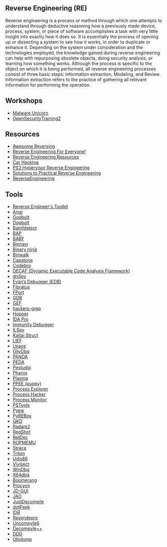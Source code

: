 Reverse Engineering (RE)
------------------------
Reverse engineering is a process or method through which one attempts to understand through deductive reasoning how a previously made device, process, system, or piece of software accomplishes a task with very little insight into exactly how it does so. It is essentially the process of opening up or dissecting a system to see how it works, in order to duplicate or enhance it. Depending on the system under consideration and the technologies employed, the knowledge gained during reverse engineering can help with repurposing obsolete objects, doing security analysis, or learning how something works. Although the process is specific to the object on which it is being performed, all reverse engineering processes consist of three basic steps: Information extraction, Modeling, and Review. Information extraction refers to the practice of gathering all relevant information for performing the operation.

Workshops
---------
- [Malware Unicorn](https://malwareunicorn.org/#/)
- [OpenSecurityTraining2](https://p.ost2.fyi/)

Resources
---------
- [Awesome Reversing](https://github.com/tylerha97/awesome-reversing)
- [Reverse Engineering For Everyone!](https://0xinfection.github.io/reversing/)
- [Reverse Engineering Resources](https://github.com/wtsxDev/reverse-engineering)
- [Car Hacking](https://illmatics.com/carhacking.html)
- [PS3 Hypervisor Reverse Engineering](https://www.psdevwiki.com/ps3/Hypervisor_Reverse_Engineering)
- [Solutions to Practical Reverse Engineering](https://bin.re/projects/solutions-to-practical-reverse-engineering/)
- [ReverseEngineering](https://www.reddit.com/r/ReverseEngineering)

Tools
-----
- [Reverse Engineer's Toolkit](https://github.com/mentebinaria/retoolkit) 
- [Angr](https://github.com/angr/angr)
- [Godbolt](https://godbolt.org/)
- [Dogbolt](https://dogbolt.org/)
- [Bamfdetect](https://github.com/bwall/bamfdetect)
- [BAP](https://github.com/BinaryAnalysisPlatform/bap)
- [BARF](https://github.com/programa-stic/barf-project)
- [Binnavi](https://github.com/google/binnavi)
- [Binary ninja](https://binary.ninja/)
- [Binwalk](https://github.com/devttys0/binwalk)
- [Capstone](https://github.com/aquynh/capstone)
- [Codebro](https://github.com/hugsy/codebro) 
- [DECAF (Dynamic Executable Code Analysis Framework)](https://github.com/sycurelab/DECAF)
- [dnSpy](https://github.com/0xd4d/dnSpy)
- [Evan’s Debugger (EDB)](http://codef00.com/projects#debugger)
- [Fibratus](https://github.com/rabbitstack/fibratus)
- [FPort](https://www.mcafee.com/us/downloads/free-tools/fport.aspx)
- [GDB](http://www.sourceware.org/gdb/)
- [GEF](https://github.com/hugsy/gef)
- [hackers-grep](https://github.com/codypierce/hackers-grep)
- [Hopper](https://www.hopperapp.com/)
- [IDA Pro](https://www.hex-rays.com/products/ida/index.shtml)
- [Immunity Debugger](http://debugger.immunityinc.com/)
- [ILSpy](http://ilspy.net/)
- [Kaitai Struct](http://kaitai.io/)
- [LIEF](https://lief.quarkslab.com/)
- [Ltrace](http://ltrace.org/)
- [OllyDbg](http://www.ollydbg.de/) 
- [PANDA](https://github.com/moyix/panda)
- [PEDA](https://github.com/longld/peda)
- [Pestudio](https://winitor.com/)
- [Pharos](https://github.com/cmu-sei/pharos)
- [Plasma](https://github.com/plasma-disassembler/plasma)
- [PPEE (puppy)](https://www.mzrst.com/)
- [Process Explorer](https://docs.microsoft.com/en-us/sysinternals/downloads/process-explorer) 
- [Process Hacker](http://processhacker.sourceforge.net/) 
- [Process Monitor](https://docs.microsoft.com/en-us/sysinternals/downloads/procmon)
- [PSTools](https://docs.microsoft.com/en-us/sysinternals/downloads/pstools) 
- [Pyew](https://github.com/joxeankoret/pyew)
- [PyREBox](https://github.com/Cisco-Talos/pyrebox) 
- [QKD](https://github.com/ispras/qemu/releases/)
- [Radare2](http://www.radare.org/r/) 
- [RegShot](https://sourceforge.net/projects/regshot/)
- [RetDec](https://retdec.com/)
- [ROPMEMU](https://github.com/Cisco-Talos/ROPMEMU)
- [Strace](https://sourceforge.net/projects/strace/)
- [Triton](https://triton.quarkslab.com/) 
- [Udis86](https://github.com/vmt/udis86)
- [Vivisect](https://github.com/vivisect/vivisect) 
- [WinDbg](https://developer.microsoft.com/en-us/windows/hardware/download-windbg)
- [X64dbg](https://github.com/x64dbg/) 
- [Boomerang](http://boomerang.sourceforge.net/)
- [Procyon](https://bitbucket.org/mstrobel/procyon/wiki/Java%20Decompiler)
- [JD-GUI](http://jd.benow.ca/)
- [JAD](https://varaneckas.com/jad/)
- [JustDecompile](http://www.telerik.com/products/decompiler.aspx)
- [dotPeek](https://www.jetbrains.com/decompiler/)
- [IDR](http://kpnc.org/idr32/en/)
- [Revendepro](http://www.ggoossen.net/revendepro/)
- [Uncompyle6](https://github.com/rocky/python-uncompyle6/)
- [Decompyle++](https://github.com/zrax/pycdc)
- [DDD](http://www.gnu.org/software/ddd/)
- [Objdump](http://linux.die.net/man/1/objdump)

